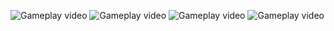 ![Gameplay video](gifs/fight3.gif)
![Gameplay video](gifs/fight.gif)
![Gameplay video](gifs/fight1.gif)
![Gameplay video](gifs/fight2.gif)

